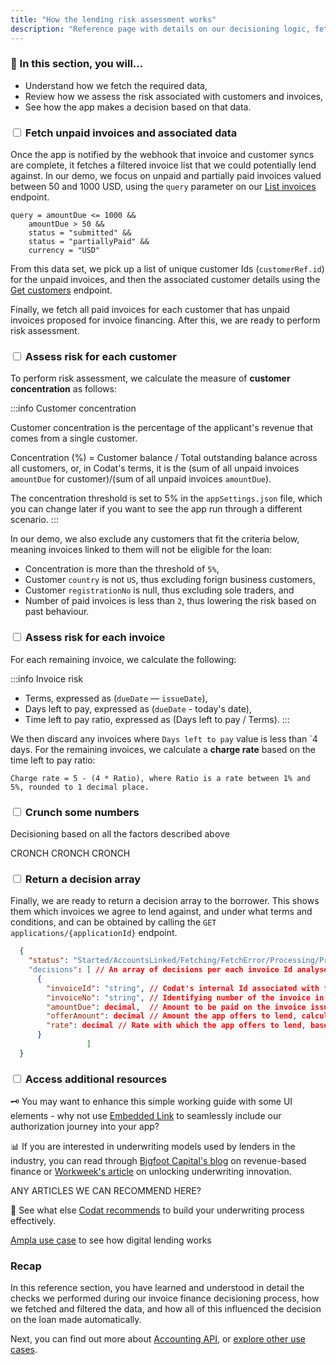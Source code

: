 ```yaml
---
title: "How the lending risk assessment works"
description: "Reference page with details on our decisioning logic, fetching data, and coming to a decision"
---
```


### 🚀 In this section, you will...

* Understand how we fetch the required data, 
* Review how we assess the risk associated with customers and invoices,
* See how the app makes a decision based on that data. 

### <input type="checkbox" unchecked/> Fetch unpaid invoices and associated data

Once the app is notified by the webhook that invoice and customer syncs are complete, it fetches a filtered invoice list that we could potentially lend against. In our demo, we focus on unpaid and partially paid invoices valued between 50 and 1000 USD, using the `query` parameter on our [List invoices](/accounting-api#/operations/list-invoices) endpoint.

```
query = amountDue <= 1000 &&
	amountDue > 50 &&
	status = "submitted" &&
	status = "partiallyPaid" &&
	currency = "USD"
```

From this data set, we pick up a list of unique customer Ids (`customerRef.id`) for the unpaid invoices, and then the associated customer details using the [Get customers](/accounting-api#/operations/get-customers) endpoint. 

Finally, we fetch all paid invoices for each customer that has unpaid invoices proposed for invoice financing. After this, we are ready to perform risk assessment.

### <input type="checkbox" unchecked/> Assess risk for each customer

To perform risk assessment, we calculate the measure of **customer concentration** as follows:

:::info Customer concentration

Customer concentration is the percentage of the applicant's revenue that comes from a single customer. 

Concentration (%) = Customer balance / Total outstanding balance across all customers, or, in Codat's terms,
it is the (sum of all unpaid invoices `amountDue` for customer)/(sum of all unpaid invoices `amountDue`).

The concentration threshold is set to 5% in the `appSettings.json` file, which you can change later if you want to see the app run through a different scenario. 
:::

In our demo, we also exclude any customers that fit the criteria below, meaning invoices linked to them will not be eligible for the loan: 

- Concentration is more than the threshold of `5%`,
- Customer `country` is not `US`, thus excluding forign business customers,
- Customer `registrationNo` is null, thus excluding sole traders, and
- Number of paid invoices is less than `2`, thus lowering the risk based on past behaviour.

### <input type="checkbox" unchecked/> Assess risk for each invoice

For each remaining invoice, we calculate the following: 

:::info Invoice risk

- Terms, expressed as (`dueDate` — `issueDate`),
- Days left to pay, expressed as (`dueDate` - today's date),
- Time left to pay ratio, expressed as (Days left to pay / Terms).
:::

We then discard any invoices where `Days left to pay` value is less than `4 days. For the remaining invoices, we calculate a **charge rate** based on the  
time left to pay ratio:
```
Charge rate = 5 - (4 * Ratio), where Ratio is a rate between 1% and 5%, rounded to 1 decimal place.
```
### <input type="checkbox" unchecked/> Crunch some numbers

Decisioning based on all the factors described above

CRONCH CRONCH CRONCH 

### <input type="checkbox" unchecked/> Return a decision array

Finally, we are ready to return a decision array to the borrower. This shows them which invoices we agree to lend against, and under what terms and conditions, and can be obtained by calling the `GET applications/{applicationId}` endpoint. 

```json title="Example decision response"
  {
    "status": "Started/AccountsLinked/Fetching/FetchError/Processing/ProcessingError/Complete" // Response displays one of these possible application statuses
    "decisions": [ // An array of decisions per each invoice Id analysed during the application
      {
        "invoiceId": "string", // Codat's internal Id associated with fetched invoices
        "invoiceNo": "string", // Identifying number of the invoice in the applicant's accounting system
        "amountDue": decimal,  // Amount to be paid on the invoice issued to customer
        "offerAmount": decimal // Amount the app offers to lend, calculated as 90% of amountDue
        "rate": decimal // Rate with which the app offers to lend, based on each invoice's risk
      }
                 ]
  }
```

### <input type="checkbox" unchecked/> Access additional resources

🗝️ You may want to enhance this simple working guide with some UI elements - why not use [Embedded Link](https://docs.codat.io/auth-flow/authorize-embedded-link) to seamlessly include our authorization journey into your app?

📊 If you are interested in underwriting models used by lenders in the industry, you can read through [Bigfoot Capital's blog](https://www.bigfootcap.com/revenue-based-financing/) on revenue-based finance or [Workweek's article](https://workweek.com/2023/03/02/unlocking-lending-innovation) on unlocking underwriting innovation.

ANY ARTICLES WE CAN RECOMMEND HERE?

🧠 See what else [Codat recommends](https://www.codat.io/blog/how-to-underwrite-ecommerce-merchants-effectively/) to build your underwriting process effectively. 

[Ampla use case](https://www.codat.io/case-study/ampla/) to see how digital lending works 

### Recap

In this reference section, you have learned and understood in detail the checks we performed during our invoice finance decisioning process, how we fetched and filtered the data, and how all of this influenced the decision on the loan made automatically. 

Next, you can find out more about [Accounting API](/accounting-api/overview), or [explore other use cases](https://docs.codat.io/usecases/overview).